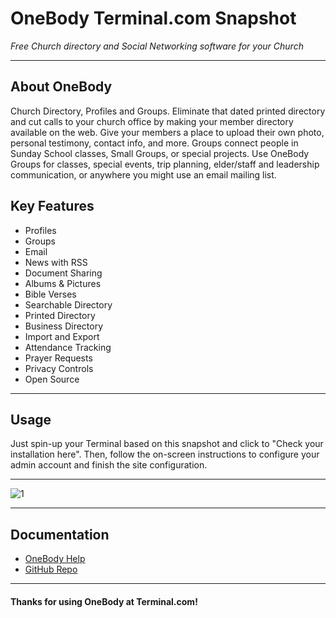 # **OneBody** Terminal.com Snapshot
*Free Church directory and Social Networking software for your Church*

---

## About OneBody
Church Directory, Profiles and Groups. Eliminate that dated printed directory and cut calls to your church office by making your member directory available on the web. Give your members a place to upload their own photo, personal testimony, contact info, and more. Groups connect people in Sunday School classes, Small Groups, or special projects. Use OneBody Groups for classes, special events, trip planning, elder/staff and leadership communication, or anywhere you might use an email mailing list.



## Key Features
- Profiles
- Groups
- Email
- News with RSS
- Document Sharing
- Albums & Pictures
- Bible Verses
- Searchable Directory
- Printed Directory
- Business Directory
- Import and Export
- Attendance Tracking
- Prayer Requests
- Privacy Controls
- Open Source

---

## Usage

Just spin-up your Terminal based on this snapshot and click to "Check your installation here".
Then, follow the on-screen instructions to configure your admin account and finish the site configuration.

---

![1](http://church.io/img/screenshots/directory.png)

---

## Documentation
- [OneBody Help](http://church.io/onebody/help/)
- [GitHub Repo](https://github.com/churchio/onebody)

---

#### Thanks for using OneBody at Terminal.com!
